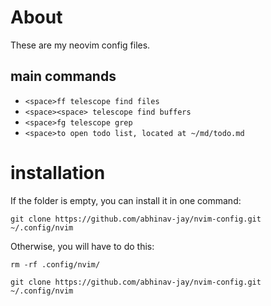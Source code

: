 # About
These are my neovim config files. 
## main commands
- `<space>ff telescope find files                    `
- `<space><space> telescope find buffers             `
- `<space>fg telescope grep                          `
- `<space>to open todo list, located at ~/md/todo.md `

# installation
If the folder is empty, you can install it in one command:

`git clone https://github.com/abhinav-jay/nvim-config.git ~/.config/nvim`

Otherwise, you will have to do this:

`rm -rf .config/nvim/`

`git clone https://github.com/abhinav-jay/nvim-config.git ~/.config/nvim`
